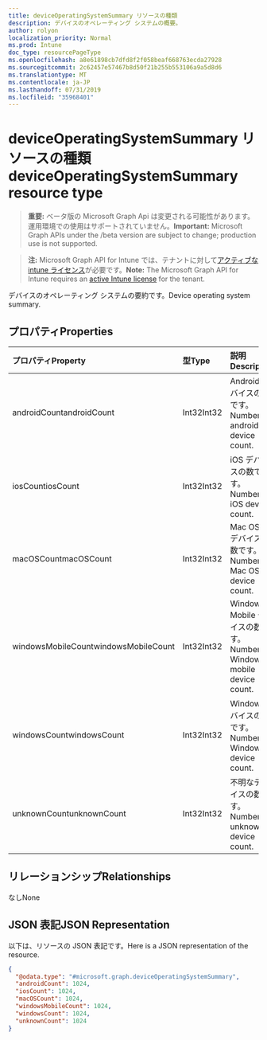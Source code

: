 ```yaml
---
title: deviceOperatingSystemSummary リソースの種類
description: デバイスのオペレーティング システムの概要。
author: rolyon
localization_priority: Normal
ms.prod: Intune
doc_type: resourcePageType
ms.openlocfilehash: a8e61898cb7dfd8f2f058beaf668763ecda27928
ms.sourcegitcommit: 2c62457e57467b8d50f21b255b553106a9a5d8d6
ms.translationtype: MT
ms.contentlocale: ja-JP
ms.lasthandoff: 07/31/2019
ms.locfileid: "35968401"
---
```

# <a name="deviceoperatingsystemsummary-resource-type"></a><span data-ttu-id="29381-103">deviceOperatingSystemSummary リソースの種類</span><span class="sxs-lookup"><span data-stu-id="29381-103">deviceOperatingSystemSummary resource type</span></span>

> <span data-ttu-id="29381-104">**重要:** ベータ版の Microsoft Graph Api は変更される可能性があります。運用環境での使用はサポートされていません。</span><span class="sxs-lookup"><span data-stu-id="29381-104">**Important:** Microsoft Graph APIs under the /beta version are subject to change; production use is not supported.</span></span>

> <span data-ttu-id="29381-105">**注:** Microsoft Graph API for Intune では、テナントに対して[アクティブな intune ライセンス](https://go.microsoft.com/fwlink/?linkid=839381)が必要です。</span><span class="sxs-lookup"><span data-stu-id="29381-105">**Note:** The Microsoft Graph API for Intune requires an [active Intune license](https://go.microsoft.com/fwlink/?linkid=839381) for the tenant.</span></span>

<span data-ttu-id="29381-106">デバイスのオペレーティング システムの要約です。</span><span class="sxs-lookup"><span data-stu-id="29381-106">Device operating system summary.</span></span>

## <a name="properties"></a><span data-ttu-id="29381-107">プロパティ</span><span class="sxs-lookup"><span data-stu-id="29381-107">Properties</span></span>
|<span data-ttu-id="29381-108">プロパティ</span><span class="sxs-lookup"><span data-stu-id="29381-108">Property</span></span>|<span data-ttu-id="29381-109">型</span><span class="sxs-lookup"><span data-stu-id="29381-109">Type</span></span>|<span data-ttu-id="29381-110">説明</span><span class="sxs-lookup"><span data-stu-id="29381-110">Description</span></span>|
|:---|:---|:---|
|<span data-ttu-id="29381-111">androidCount</span><span class="sxs-lookup"><span data-stu-id="29381-111">androidCount</span></span>|<span data-ttu-id="29381-112">Int32</span><span class="sxs-lookup"><span data-stu-id="29381-112">Int32</span></span>|<span data-ttu-id="29381-113">Android デバイスの数です。</span><span class="sxs-lookup"><span data-stu-id="29381-113">Number of android device count.</span></span>|
|<span data-ttu-id="29381-114">iosCount</span><span class="sxs-lookup"><span data-stu-id="29381-114">iosCount</span></span>|<span data-ttu-id="29381-115">Int32</span><span class="sxs-lookup"><span data-stu-id="29381-115">Int32</span></span>|<span data-ttu-id="29381-116">iOS デバイスの数です。</span><span class="sxs-lookup"><span data-stu-id="29381-116">Number of iOS device count.</span></span>|
|<span data-ttu-id="29381-117">macOSCount</span><span class="sxs-lookup"><span data-stu-id="29381-117">macOSCount</span></span>|<span data-ttu-id="29381-118">Int32</span><span class="sxs-lookup"><span data-stu-id="29381-118">Int32</span></span>|<span data-ttu-id="29381-119">Mac OS X デバイスの数です。</span><span class="sxs-lookup"><span data-stu-id="29381-119">Number of Mac OS X device count.</span></span>|
|<span data-ttu-id="29381-120">windowsMobileCount</span><span class="sxs-lookup"><span data-stu-id="29381-120">windowsMobileCount</span></span>|<span data-ttu-id="29381-121">Int32</span><span class="sxs-lookup"><span data-stu-id="29381-121">Int32</span></span>|<span data-ttu-id="29381-122">Windows Mobile デバイスの数です。</span><span class="sxs-lookup"><span data-stu-id="29381-122">Number of Windows mobile device count.</span></span>|
|<span data-ttu-id="29381-123">windowsCount</span><span class="sxs-lookup"><span data-stu-id="29381-123">windowsCount</span></span>|<span data-ttu-id="29381-124">Int32</span><span class="sxs-lookup"><span data-stu-id="29381-124">Int32</span></span>|<span data-ttu-id="29381-125">Windows デバイスの数です。</span><span class="sxs-lookup"><span data-stu-id="29381-125">Number of Windows device count.</span></span>|
|<span data-ttu-id="29381-126">unknownCount</span><span class="sxs-lookup"><span data-stu-id="29381-126">unknownCount</span></span>|<span data-ttu-id="29381-127">Int32</span><span class="sxs-lookup"><span data-stu-id="29381-127">Int32</span></span>|<span data-ttu-id="29381-128">不明なデバイスの数です。</span><span class="sxs-lookup"><span data-stu-id="29381-128">Number of unknown device count.</span></span>|

## <a name="relationships"></a><span data-ttu-id="29381-129">リレーションシップ</span><span class="sxs-lookup"><span data-stu-id="29381-129">Relationships</span></span>
<span data-ttu-id="29381-130">なし</span><span class="sxs-lookup"><span data-stu-id="29381-130">None</span></span>

## <a name="json-representation"></a><span data-ttu-id="29381-131">JSON 表記</span><span class="sxs-lookup"><span data-stu-id="29381-131">JSON Representation</span></span>
<span data-ttu-id="29381-132">以下は、リソースの JSON 表記です。</span><span class="sxs-lookup"><span data-stu-id="29381-132">Here is a JSON representation of the resource.</span></span>
<!-- {
  "blockType": "resource",
  "@odata.type": "microsoft.graph.deviceOperatingSystemSummary"
}
-->
``` json
{
  "@odata.type": "#microsoft.graph.deviceOperatingSystemSummary",
  "androidCount": 1024,
  "iosCount": 1024,
  "macOSCount": 1024,
  "windowsMobileCount": 1024,
  "windowsCount": 1024,
  "unknownCount": 1024
}
```






